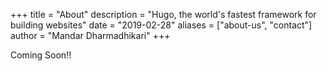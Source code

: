 +++
title = "About"
description = "Hugo, the world's fastest framework for building websites"
date = "2019-02-28"
aliases = ["about-us", "contact"]
author = "Mandar Dharmadhikari"
+++

Coming Soon!!
 